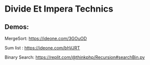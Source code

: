 # Divide Et Impera Technics

## Demos:

MergeSort: https://ideone.com/3GOuOD 

Sum list : https://ideone.com/bhVJRT

Binary Search: https://replit.com/@thinkphp/Recursion#searchBin.py
